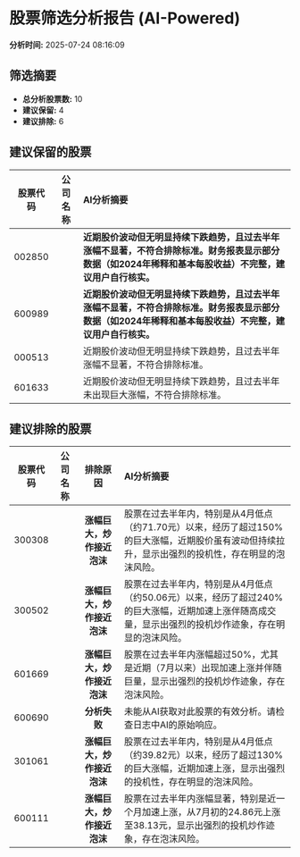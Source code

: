 # 股票筛选分析报告 (AI-Powered)

**分析时间:** 2025-07-24 08:16:09

## 筛选摘要

- **总分析股票数:** 10
- **建议保留:** 4
- **建议排除:** 6

## 建议保留的股票

| 股票代码 | 公司名称 | AI分析摘要 |
|:---:|:---:|:---|
| 002850 |  | **近期股价波动但无明显持续下跌趋势，且过去半年涨幅不显著，不符合排除标准。财务报表显示部分数据（如2024年稀释和基本每股收益）不完整，建议用户自行核实。** |
| 600989 |  | **近期股价波动但无明显持续下跌趋势，且过去半年涨幅不显著，不符合排除标准。财务报表显示部分数据（如2024年稀释和基本每股收益）不完整，建议用户自行核实。** |
| 000513 |  | 近期股价波动但无明显持续下跌趋势，且过去半年涨幅不显著，不符合排除标准。 |
| 601633 |  | 近期股价波动但无明显持续下跌趋势，且过去半年未出现巨大涨幅，不符合排除标准。 |

## 建议排除的股票

| 股票代码 | 公司名称 | 排除原因 | AI分析摘要 |
|:---:|:---:|:---:|:---|
| 300308 |  | **涨幅巨大，炒作接近泡沫** | 股票在过去半年内，特别是从4月低点（约71.70元）以来，经历了超过150%的巨大涨幅，近期股价虽有波动但持续拉升，显示出强烈的投机性，存在明显的泡沫风险。 |
| 300502 |  | **涨幅巨大，炒作接近泡沫** | 股票在过去半年内，特别是从4月低点（约50.06元）以来，经历了超过240%的巨大涨幅，近期加速上涨伴随高成交量，显示出强烈的投机炒作迹象，存在明显的泡沫风险。 |
| 601669 |  | **涨幅巨大，炒作接近泡沫** | 股票在过去半年内涨幅超过50%，尤其是近期（7月以来）出现加速上涨并伴随巨量，显示出强烈的投机炒作迹象，存在泡沫风险。 |
| 600690 |  | **分析失败** | 未能从AI获取对此股票的有效分析。请检查日志中AI的原始响应。 |
| 301061 |  | **涨幅巨大，炒作接近泡沫** | 股票在过去半年内，特别是从4月低点（约39.82元）以来，经历了超过130%的巨大涨幅，近期加速上涨，显示出强烈的投机性，存在明显的泡沫风险。 |
| 600111 |  | **涨幅巨大，炒作接近泡沫** | 股票在过去半年内涨幅显著，特别是近一个月加速上涨，从7月初的24.86元上涨至38.13元，显示出强烈的投机炒作迹象，存在泡沫风险。 |
